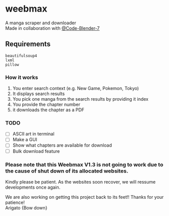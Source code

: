 # weebmax
A manga scraper and downloader\
Made in collaboration with [@Code-Blender-7](https://github.com/Code-Blender-7)

## Requirements 
```
beautifulsoup4
lxml
pillow
```


### How it works

1. You enter search context (e.g. New Game, Pokemon, Tokyo)
2. It displays search results
3. You pick one manga from the search results by providing it index
4. You provide the chapter number
5. it downloads the chapter as a PDF

### TODO
- [ ] ASCII art in terminal
- [ ] Make a GUI
- [ ] Show what chapters are available for download
- [ ] Bulk download feature

### Please note that this Weebmax V1.3 is not going to work due to the cause of shut down of its allocated websites.
Kindly please be patient. As the websites soon recover, we will ressume developments once again.

We are also working on getting this project back to its feet!!
Thanks for your patience!\
Arigato {Bow down}
